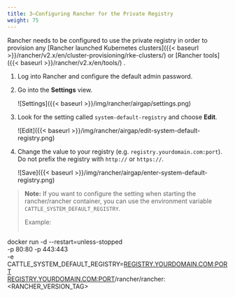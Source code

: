 ```yaml
---
title: 3—Configuring Rancher for the Private Registry
weight: 75
---
```


Rancher needs to be configured to use the private registry in order to provision any [Rancher launched Kubernetes clusters]({{< baseurl >}}/rancher/v2.x/en/cluster-provisioning/rke-clusters/) or [Rancher tools]({{< baseurl >}}/rancher/v2.x/en/tools/) .

1. Log into Rancher and configure the default admin password.

1. Go into the **Settings** view.

    ![Settings]({{< baseurl >}}/img/rancher/airgap/settings.png)

1. Look for the setting called `system-default-registry` and choose **Edit**.

    ![Edit]({{< baseurl >}}/img/rancher/airgap/edit-system-default-registry.png)

1. Change the value to your registry (e.g. `registry.yourdomain.com:port`). Do not prefix the registry with `http://` or `https://`.

    ![Save]({{< baseurl >}}/img/rancher/airgap/enter-system-default-registry.png)


>**Note:** If you want to configure the setting when starting the rancher/rancher container, you can use the environment variable `CATTLE_SYSTEM_DEFAULT_REGISTRY`.
>
> Example:
> ```
docker run -d --restart=unless-stopped \
  -p 80:80 -p 443:443 \
  -e CATTLE_SYSTEM_DEFAULT_REGISTRY=<REGISTRY.YOURDOMAIN.COM:PORT> \
  <REGISTRY.YOURDOMAIN.COM:PORT>/rancher/rancher:<RANCHER_VERSION_TAG>
```
